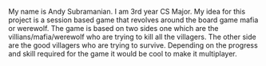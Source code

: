 My name is Andy Subramanian. I am 3rd year CS Major. My idea for this project is a session based game that revolves around the board game mafia or werewolf. The game is based on two sides one which are the villians/mafia/werewolf who are trying to kill all the villagers. The other side are the good villagers who are trying to survive. Depending on the progress and skill required for the game it would be cool to make it multiplayer.
